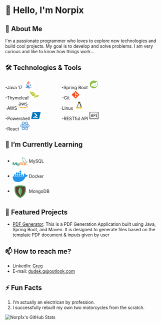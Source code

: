 # 👋 Hello, I'm Norpix

## 🚀 About Me
I'm a passionate programmer who loves to explore new technologies and build cool projects. My goal is to develop and solve problems.
I am very curious and like to know how things work...

## 🛠️ Technologies & Tools
-Java 17 <img width="30" src="https://github.com/Norp1x/Norp1x/blob/main/java.png" /> &emsp; &emsp; &emsp; &emsp; &nbsp; &nbsp; -Spring Boot <img width="30" src="https://github.com/Norp1x/Norp1x/blob/main/spring.png" /><br>
-Thymeleaf <img width="30" src="https://github.com/Norp1x/Norp1x/blob/main/thymeleaf.png" /> &emsp; &emsp; &emsp; &emsp;-Git <img width="30" src="https://github.com/Norp1x/Norp1x/blob/main/git.png" /><br>
-AWS <img width="30" src="https://github.com/Norp1x/Norp1x/blob/main/aws.png" />&emsp; &emsp; &emsp; &emsp; &emsp; &emsp;-Linux <img width="30" src="https://github.com/Norp1x/Norp1x/blob/main/linux.png" /><br>
-Powershell <img width="30" src="https://github.com/Norp1x/Norp1x/blob/main/powershell.png" />&emsp; &emsp; &emsp; &emsp;-RESTful API <img width="30" src="https://github.com/Norp1x/Norp1x/blob/main/api.png" /><br>
-React <img width="30" src="https://github.com/Norp1x/Norp1x/blob/main/react.png" />

## 🌱 I’m Currently Learning
- <img align="center" src="https://github.com/Norp1x/Norp1x/blob/main/mysql.png" /> MySQL
- <img align="center" src="https://github.com/Norp1x/Norp1x/blob/main/docker.png" /> Docker
- <img align="center" src="https://github.com/Norp1x/Norp1x/blob/main/mongodb.png" /> MongoDB

## 🔭 Featured Projects
- [PDF Generator](https://github.com/Norp1x/GeneratorPDF): This is a PDF Generation Application built using Java, Spring Boot, and Maven. It is designed to generate files based on the template PDF document & inputs given by user
  
## 📫 How to reach me?
- LinkedIn: [Greg](https://www.linkedin.com/in/greg-dudek)
- E-mail: dudek.g@outlook.com

## ⚡ Fun Facts
1. I'm actually an electrican by profession.
2. I successfully rebuilt my own two motorcycles from the scratch.

![Norp1x's GitHub Stats](https://github-readme-stats.vercel.app/api?username=norp1x&show_icons=true)

